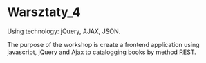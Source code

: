 # Warsztaty_4

Using technology: jQuery, AJAX, JSON.

The purpose of the workshop is create a frontend application using javascript, jQuery and Ajax to catalogging books by method REST.
